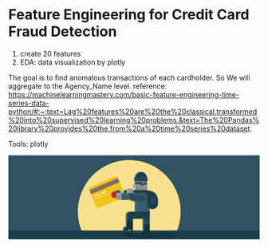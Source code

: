 # Feature Engineering for Credit Card Fraud Detection

1. create 20 features
2. EDA: data visualization by plotly


The goal is to find anomalous transactions of each cardholder. So We will aggregate to the Agency_Name level.
reference: https://machinelearningmastery.com/basic-feature-engineering-time-series-data-python/#:~:text=Lag%20features%20are%20the%20classical,transformed%20into%20supervised%20learning%20problems.&text=The%20Pandas%20library%20provides%20the,from%20a%20time%20series%20dataset.


Tools:
plotly


<img src="data visualization/fraud-alerts-lg.png" alt="image" width="700"/>
